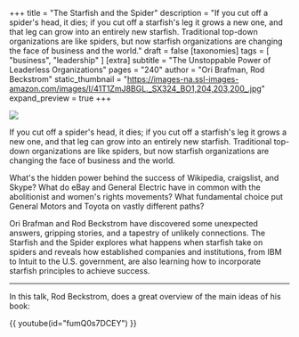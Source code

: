 +++
title = "The Starfish and the Spider"
description = "If you cut off a spider's head, it dies; if you cut off a starfish's leg it grows a new one, and that leg can grow into an entirely new starfish. Traditional top-down organizations are like spiders, but now starfish organizations are changing the face of business and the world."
draft = false
[taxonomies]
tags = [ "business", "leadership" ]
[extra]
subtitle = "The Unstoppable Power of Leaderless Organizations"
pages = "240"
author = "Ori Brafman, Rod Beckstrom"
static_thumbnail = "https://images-na.ssl-images-amazon.com/images/I/41T1ZmJ8BGL._SX324_BO1,204,203,200_.jpg"
expand_preview = true
+++

<a target="_blank" href="https://www.amazon.de/-/en/Ori-Brafman/dp/1591841836">
    <img border="0" src="https://images-na.ssl-images-amazon.com/images/I/41T1ZmJ8BGL._SX324_BO1,204,203,200_.jpg" >
</a>

If you cut off a spider's head, it dies; if you cut off a starfish's leg it grows a new one, and that leg can grow into
an entirely new starfish. Traditional top-down organizations are like spiders, but now starfish organizations are
changing the face of business and the world.

<!-- more -->

What's the hidden power behind the success of Wikipedia, craigslist, and Skype? What do eBay and General Electric have
in common with the abolitionist and women's rights movements? What fundamental choice put General Motors and Toyota on
vastly different paths?

Ori Brafman and Rod Beckstrom have discovered some unexpected answers, gripping stories, and a tapestry of unlikely
connections. The Starfish and the Spider explores what happens when starfish take on spiders and reveals how established
companies and institutions, from IBM to Intuit to the U.S. government, are also learning how to incorporate starfish
principles to achieve success.

---

In this talk, Rod Beckstrom, does a great overview of the main ideas of his book: 

{{ youtube(id="fumQ0s7DCEY") }}
